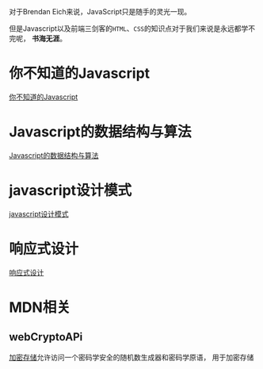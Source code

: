 对于Brendan Eich来说，JavaScript只是随手的灵光一现。 

但是Javascript以及前端三剑客的`HTML`、`CSS`的知识点对于我们来说是永远都学不完呢， **书海无涯**。

# 你不知道的Javascript

[你不知道的Javascript](./javascriptStory/4jsYDK)

# Javascript的数据结构与算法

[Javascript的数据结构与算法](./javascriptStory/1dataStructure)

# javascript设计模式

[javascript设计模式](./javascriptStory/2designMode)

# 响应式设计

[响应式设计](./javascriptStory/3responsiveDesign)

# MDN相关

## webCryptoAPi

[加密存储](./mdnDocs/1webCrypto.md)允许访问一个密码学安全的随机数生成器和密码学原语， 用于加密存储

